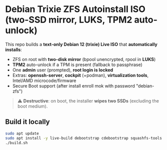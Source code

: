# Debian Trixie ZFS Autoinstall ISO (two-SSD mirror, LUKS, TPM2 auto-unlock)

This repo builds a **text-only Debian 12 (trixie) Live ISO** that **automatically installs**:
- ZFS on root with **two-disk mirror** (bpool unencrypted, rpool in **LUKS**)
- **TPM2** auto-unlock if a TPM is present (fallback to passphrase)
- One **admin** user (prompted), **root login is locked**
- Extras: **openssh-server**, **cockpit** (+podman), **virtualization tools**, Intel/AMD microcode/firmware
- Secure Boot support (after install enroll mok with password "debian-zfs")

> ⚠️ **Destructive**: on boot, the installer **wipes two SSDs** (excluding the boot medium).

## Build it locally

```bash
sudo apt update
sudo apt install -y live-build debootstrap cdebootstrap squashfs-tools xorriso syslinux-common dosfstools
./build.sh
